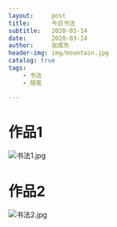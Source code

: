 ```yaml
---
layout:     post
title:      今日书法
subtitle:   2020-03-14
date:       2020-03-14
author:     张成东
header-img: img/mountain.jpg
catalog: true
tags:
    - 书法
    - 随笔

---
```

# 作品1

![书法1.jpg](https://i.loli.net/2020/03/14/TelgHbaJcDsWE5O.jpg)

# 作品2

![书法2.jpg](https://i.loli.net/2020/03/14/OsAqQWHafPoZ2Y4.jpg)
